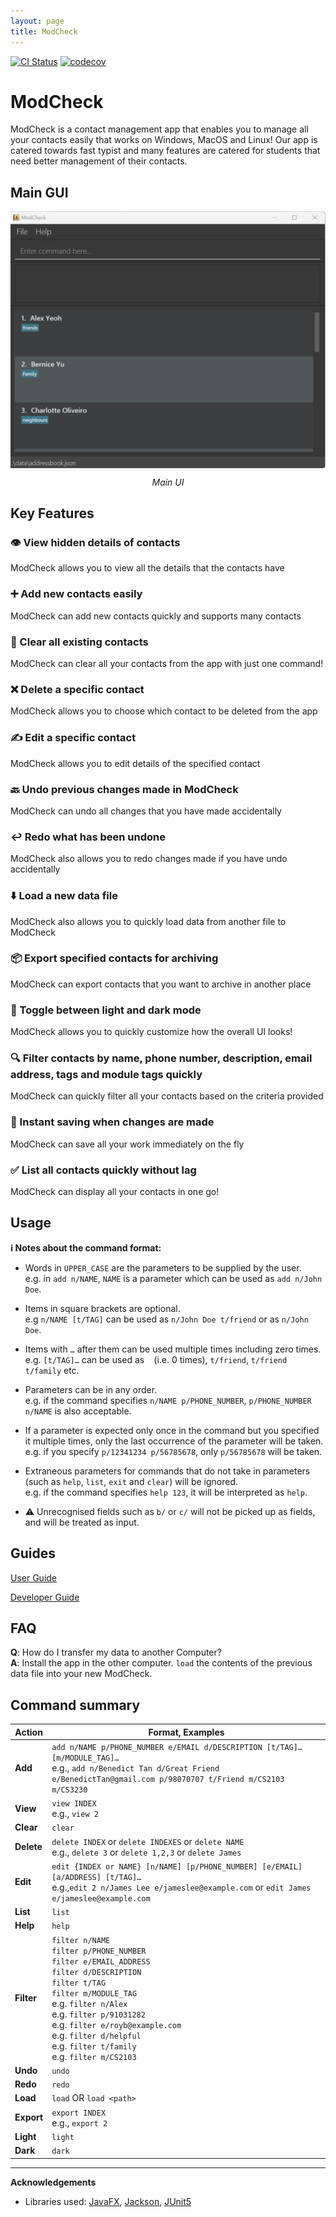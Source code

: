 ```yaml
---
layout: page
title: ModCheck
---
```


[![CI Status](https://github.com/se-edu/addressbook-level3/workflows/Java%20CI/badge.svg)](https://github.com/se-edu/addressbook-level3/actions)
[![codecov](https://codecov.io/gh/se-edu/addressbook-level3/branch/master/graph/badge.svg)](https://codecov.io/gh/se-edu/addressbook-level3)

# ModCheck
ModCheck is a contact management app that enables you to manage all your contacts easily that works on Windows, MacOS and Linux!
Our app is catered towards fast typist and many features are catered for students that need better management of their contacts.

## Main GUI
<p align="center">
<img src="https://raw.githubusercontent.com/AY2223S2-CS2103-F10-3/tp/master/docs/images/Ui.png" align="center" height=auto width="600">
</p>
<p align="center">
<em>Main UI</em>
</p>

## Key Features

### 👁️ View hidden details of contacts

ModCheck allows you to view all the details that the contacts have

### ➕ Add new contacts easily

ModCheck can add new contacts quickly and supports many contacts

### 🧹 Clear all existing contacts

ModCheck can clear all your contacts from the app with just one command!

### ❌ Delete a specific contact

ModCheck allows you to choose which contact to be deleted from the app

### ✍️ Edit a specific contact

ModCheck allows you to edit details of the specified contact

### 🔙 Undo previous changes made in ModCheck

ModCheck can undo all changes that you have made accidentally

### ↩️ Redo what has been undone

ModCheck also allows you to redo changes made if you have undo accidentally

### ⬇️ Load a new data file

ModCheck also allows you to quickly load data from another file to ModCheck

### 📦 Export specified contacts for archiving

ModCheck can export contacts that you want to archive in another place

### 🔦 Toggle between light and dark mode

ModCheck allows you to quickly customize how the overall UI looks!

### 🔍 Filter contacts by name, phone number, description, email address, tags and module tags quickly

ModCheck can quickly filter all your contacts based on the criteria provided

### 💾 Instant saving when changes are made

ModCheck can save all your work immediately on the fly

### ✅ List all contacts quickly without lag

ModCheck can display all your contacts in one go!

## Usage

<div markdown="block" class="alert alert-info">

**:information_source: Notes about the command format:**<br>

* Words in `UPPER_CASE` are the parameters to be supplied by the user.<br>
  e.g. in `add n/NAME`, `NAME` is a parameter which can be used as `add n/John Doe`.

* Items in square brackets are optional.<br>
  e.g `n/NAME [t/TAG]` can be used as `n/John Doe t/friend` or as `n/John Doe`.

* Items with `…`​ after them can be used multiple times including zero times.<br>
  e.g. `[t/TAG]…​` can be used as ` ` (i.e. 0 times), `t/friend`, `t/friend t/family` etc.

* Parameters can be in any order.<br>
  e.g. if the command specifies `n/NAME p/PHONE_NUMBER`, `p/PHONE_NUMBER n/NAME` is also acceptable.

* If a parameter is expected only once in the command but you specified it multiple times, only the last occurrence of the parameter will be taken.<br>
  e.g. if you specify `p/12341234 p/56785678`, only `p/56785678` will be taken.

* Extraneous parameters for commands that do not take in parameters (such as `help`, `list`, `exit` and `clear`) will be ignored.<br>
  e.g. if the command specifies `help 123`, it will be interpreted as `help`.

* :warning: Unrecognised fields such as `b/` or `c/` will not be picked up as fields, and will be treated as input.

</div>

## Guides

[User Guide](https://ay2223s2-cs2103-f10-3.github.io/tp/UserGuide.html)

[Developer Guide](https://ay2223s2-cs2103-f10-3.github.io/tp/DeveloperGuide.html)

## FAQ

**Q**: How do I transfer my data to another Computer?<br>
**A**: Install the app in the other computer. `load` the contents of the previous data file into your new ModCheck.

## Command summary

| Action     | Format, Examples                                                                                                                                                                                                                                                                                                                             |
|------------|----------------------------------------------------------------------------------------------------------------------------------------------------------------------------------------------------------------------------------------------------------------------------------------------------------------------------------------------|
| **Add**    | `add n/NAME p/PHONE_NUMBER e/EMAIL d/DESCRIPTION [t/TAG]…​ [m/MODULE_TAG]…​ ` <br> e.g., `add n/Benedict Tan d/Great Friend e/BenedictTan@gmail.com p/98070707 t/Friend m/CS2103 m/CS3230 `                                                                                                                                                  |
| **View**   | `view INDEX`<br> e.g., `view 2`                                                                                                                                                                                                                                                                                                              |
| **Clear**  | `clear`                                                                                                                                                                                                                                                                                                                                      |
| **Delete** | `delete INDEX` or `delete INDEXES` or `delete NAME` <br> e.g., `delete 3` or `delete 1,2,3` or `delete James`                                                                                                                                                                                                                                |
| **Edit**   | `edit {INDEX or NAME} [n/NAME] [p/PHONE_NUMBER] [e/EMAIL] [a/ADDRESS] [t/TAG]…​`<br> e.g.,`edit 2 n/James Lee e/jameslee@example.com` or `edit James e/jameslee@example.com`                                                                                                                                                                 |                                                                                                                                                                                                                       |
| **List**   | `list`                                                                                                                                                                                                                                                                                                                                       |
| **Help**   | `help`                                                                                                                                                                                                                                                                                                                                       |
| **Filter** | `filter n/NAME` <br> `filter p/PHONE_NUMBER`<br> `filter e/EMAIL_ADDRESS` <br> `filter d/DESCRIPTION` <br> `filter t/TAG` <br> `filter m/MODULE_TAG` <br> e.g. `filter n/Alex` <br> e.g. `filter p/91031282` <br> e.g. `filter e/royb@example.com` <br> e.g. `filter d/helpful` <br> e.g. `filter t/family` <br> e.g. `filter m/CS2103` <br> |
| **Undo**   | `undo`                                                                                                                                                                                                                                                                                                                                       |
| **Redo**   | `redo`                                                                                                                                                                                                                                                                                                                                       |
| **Load**   | `load` OR `load <path>`                                                                                                                                                                                                                                                                                                                      |
| **Export** | `export INDEX`<br> e.g., `export 2`<br/>                                                                                                                                                                                                                                                                                                     |
| **Light**  | `light`                                                                                                                                                                                                                                                                                                                                      |
| **Dark**   | `dark`                                                                                                                                                                                                                                                                                                                                       |

---

**Acknowledgements**

* Libraries used: [JavaFX](https://openjfx.io/), [Jackson](https://github.com/FasterXML/jackson), [JUnit5](https://github.com/junit-team/junit5)
